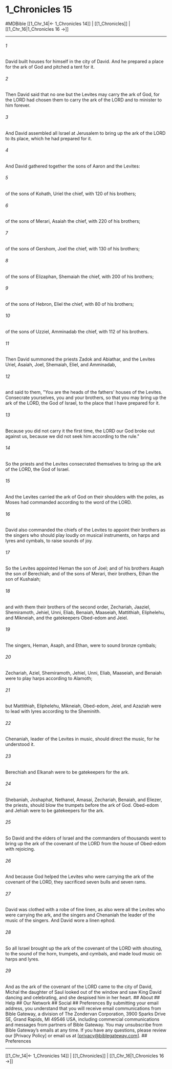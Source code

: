 # 1_Chronicles 15
#MDBible
[[1_Chr_14|← 1_Chronicles 14]] | [[1_Chronicles]] | [[1_Chr_16|1_Chronicles 16 →]]

***


###### 1 
David built houses for himself in the city of David. And he prepared a place for the ark of God and pitched a tent for it. 

###### 2 
Then David said that no one but the Levites may carry the ark of God, for the LORD had chosen them to carry the ark of the LORD and to minister to him forever. 

###### 3 
And David assembled all Israel at Jerusalem to bring up the ark of the LORD to its place, which he had prepared for it. 

###### 4 
And David gathered together the sons of Aaron and the Levites: 

###### 5 
of the sons of Kohath, Uriel the chief, with 120 of his brothers; 

###### 6 
of the sons of Merari, Asaiah the chief, with 220 of his brothers; 

###### 7 
of the sons of Gershom, Joel the chief, with 130 of his brothers; 

###### 8 
of the sons of Elizaphan, Shemaiah the chief, with 200 of his brothers; 

###### 9 
of the sons of Hebron, Eliel the chief, with 80 of his brothers; 

###### 10 
of the sons of Uzziel, Amminadab the chief, with 112 of his brothers. 

###### 11 
Then David summoned the priests Zadok and Abiathar, and the Levites Uriel, Asaiah, Joel, Shemaiah, Eliel, and Amminadab, 

###### 12 
and said to them, "You are the heads of the fathers' houses of the Levites. Consecrate yourselves, you and your brothers, so that you may bring up the ark of the LORD, the God of Israel, to the place that I have prepared for it. 

###### 13 
Because you did not carry it the first time, the LORD our God broke out against us, because we did not seek him according to the rule." 

###### 14 
So the priests and the Levites consecrated themselves to bring up the ark of the LORD, the God of Israel. 

###### 15 
And the Levites carried the ark of God on their shoulders with the poles, as Moses had commanded according to the word of the LORD. 

###### 16 
David also commanded the chiefs of the Levites to appoint their brothers as the singers who should play loudly on musical instruments, on harps and lyres and cymbals, to raise sounds of joy. 

###### 17 
So the Levites appointed Heman the son of Joel; and of his brothers Asaph the son of Berechiah; and of the sons of Merari, their brothers, Ethan the son of Kushaiah; 

###### 18 
and with them their brothers of the second order, Zechariah, Jaaziel, Shemiramoth, Jehiel, Unni, Eliab, Benaiah, Maaseiah, Mattithiah, Eliphelehu, and Mikneiah, and the gatekeepers Obed-edom and Jeiel. 

###### 19 
The singers, Heman, Asaph, and Ethan, were to sound bronze cymbals; 

###### 20 
Zechariah, Aziel, Shemiramoth, Jehiel, Unni, Eliab, Maaseiah, and Benaiah were to play harps according to Alamoth; 

###### 21 
but Mattithiah, Eliphelehu, Mikneiah, Obed-edom, Jeiel, and Azaziah were to lead with lyres according to the Sheminith. 

###### 22 
Chenaniah, leader of the Levites in music, should direct the music, for he understood it. 

###### 23 
Berechiah and Elkanah were to be gatekeepers for the ark. 

###### 24 
Shebaniah, Joshaphat, Nethanel, Amasai, Zechariah, Benaiah, and Eliezer, the priests, should blow the trumpets before the ark of God. Obed-edom and Jehiah were to be gatekeepers for the ark. 

###### 25 
So David and the elders of Israel and the commanders of thousands went to bring up the ark of the covenant of the LORD from the house of Obed-edom with rejoicing. 

###### 26 
And because God helped the Levites who were carrying the ark of the covenant of the LORD, they sacrificed seven bulls and seven rams. 

###### 27 
David was clothed with a robe of fine linen, as also were all the Levites who were carrying the ark, and the singers and Chenaniah the leader of the music of the singers. And David wore a linen ephod. 

###### 28 
So all Israel brought up the ark of the covenant of the LORD with shouting, to the sound of the horn, trumpets, and cymbals, and made loud music on harps and lyres. 

###### 29 
And as the ark of the covenant of the LORD came to the city of David, Michal the daughter of Saul looked out of the window and saw King David dancing and celebrating, and she despised him in her heart. ## About ## Help ## Our Network ## Social ## Preferences By submitting your email address, you understand that you will receive email communications from Bible Gateway, a division of The Zondervan Corporation, 3900 Sparks Drive SE, Grand Rapids, MI 49546 USA, including commercial communications and messages from partners of Bible Gateway. You may unsubscribe from Bible Gateway&rsquo;s emails at any time. If you have any questions, please review our [Privacy Policy] or email us at [privacy@biblegateway.com]. ## Preferences

***

[[1_Chr_14|← 1_Chronicles 14]] | [[1_Chronicles]] | [[1_Chr_16|1_Chronicles 16 →]]

